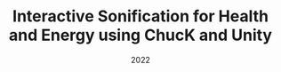 ---
title: "Interactive Sonification for Health and Energy using ChucK and Unity"
collection: publications
permalink: /publication/2022-InteractiveSon
excerpt: 'Soniﬁcation can provide valuable insights about data but most existing approaches are not designed to be controlled by the user in an interactive fashion. Interactions enable the designer of the soniﬁcation to more rapidly experiment with sound design and allow the soniﬁcation to be modiﬁed in real-time by interacting with various control parameters. In this paper, we describe two case studies of interactive soniﬁcation that utilize publicly available datasets that have been described recently in the International Conference on Auditory Display (ICAD). They are from the health and energy domains: electroencephalogram (EEG) alpha wave data and air pollutant data consisting of nitrogen dioxide, sulfur dioxide, carbon monoxide, and ozone. We show how these sonﬁcations can be re-created to support interaction utilizing a general interactive soniﬁcation framework built using ChucK, Unity, and Chunity. In addition to supporting typical soniﬁcation methods that are common in existing soniﬁcation toolkits, our framework introduces novel methods such as supporting discrete events, interleaved playback of multiple data streams for comparison, and using frequency modulation (FM) synthesis in terms of one data attribute modulating another. We also describe how these new functionalities can be used to improve the soniﬁcation experience of the two datasets we have investigated.'
date: 2022
venue: 'Conference on Sonification of Health and Environmental Data 2022'
paperurl: "https://drive.google.com/file/d/1eIqb01qEIoMQMs2YW8doLrocY-Adv0Mp/view?usp=drive_link"
citation: 'Zhao, Y., & Tzanetakis, G. (2022). "Interactive Sonification for Health and Energy using ChucK and Unity." Proceedings of the Conference on Sonification of Health and Environmental Data 2022. 57-62. (SoniHED, paper presentation).'
---